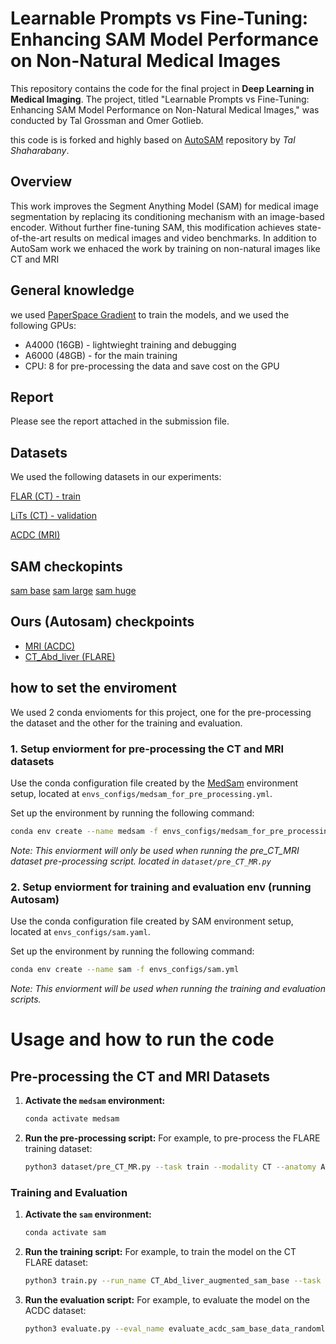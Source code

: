 # Learnable Prompts vs Fine-Tuning: Enhancing SAM Model Performance on Non-Natural Medical Images 

This repository contains the code for the final project in **Deep Learning in Medical Imaging**. The project, titled "Learnable Prompts vs Fine-Tuning: Enhancing SAM Model Performance on Non-Natural Medical Images," was conducted by Tal Grossman and Omer Gotlieb.

this code is is forked and highly based on [AutoSAM](https://github.com/talshaharabany/AutoSAM) repository by *Tal Shaharabany*.


## Overview

This work improves the Segment Anything Model (SAM) for medical image segmentation by replacing its conditioning mechanism with an image-based encoder. Without further fine-tuning SAM, this modification achieves state-of-the-art results on medical images and video benchmarks. In addition to AutoSam work we enhaced the work by training on non-natural images like CT and MRI

##  General knowledge
we used [PaperSpace Gradient](https://console.paperspace.com/) to train the models, and we used the following GPUs:
- A4000 (16GB) - lightwieght training and debugging
- A6000 (48GB) - for the main training
- CPU: 8 for pre-processing the data and save cost on the GPU

## Report

Please see the report attached in the submission file.

## Datasets

We used the following datasets in our experiments:

[FLAR (CT) - train](https://flare22.grand-challenge.org/Dataset/)

[LiTs (CT) - validation](https://competitions.codalab.org/competitions/17094)

[ACDC (MRI)](https://www.creatis.insa-lyon.fr/Challenge/acdc/databases.html)


## SAM checkopints

[sam base](https://drive.google.com/file/d/1ZwKc-7Q8ZaHfbGVKvvkz_LPBemxHyVpf/view?usp=drive_link)
[sam large](https://drive.google.com/file/d/16AhGjaVXrlheeXte8rvS2g2ZstWye3Xx/view?usp=drive_link)
[sam huge](https://drive.google.com/file/d/1tFYGukHxUCbCG3wPtuydO-lYakgpSYDd/view?usp=drive_link)

## Ours (Autosam) checkpoints
- [MRI (ACDC)](https://drive.google.com/file/d/1MTmZBbEQc4SuDues2Q85-tBIiQAHOES2/view?usp=sharing)
- [CT_Abd_liver (FLARE)](https://drive.google.com/file/d/1lm0QTDfqqc7vnOc9kyuyf4WX3PW5-erS/view?usp=drive_link)


## how to set the enviroment
We used 2 conda envioments for this project, one for the pre-processing the dataset and the other for the training and evaluation.
### 1. Setup enviorment for pre-processing the CT and MRI datasets
Use the conda configuration file created by the [MedSam](/home/tal/Downloads/sam.yaml) environment setup, located at `envs_configs/medsam_for_pre_processing.yml`.

Set up the environment by running the following command:

```bash
conda env create --name medsam -f envs_configs/medsam_for_pre_processing.yml
```
*Note: This enviorment will only be used when running the pre_CT_MRI dataset pre-processing script. located in `dataset/pre_CT_MR.py`*

### 2. Setup enviorment for training and evaluation env (running Autosam)
Use the conda configuration file created by SAM environment setup, located at `envs_configs/sam.yaml`.

Set up the environment by running the following command:

```bash
conda env create --name sam -f envs_configs/sam.yml
```

*Note: This enviorment will be used when running the training and evaluation scripts.*

# Usage and how to run the code

## Pre-processing the CT and MRI Datasets

1. **Activate the `medsam` environment:**
   ```bash
   conda activate medsam
   ```

2. **Run the pre-processing script:**
   For example, to pre-process the FLARE training dataset:
   ```bash
   python3 dataset/pre_CT_MR.py --task train --modality CT --anatomy Abd --nii_path /media/tal/tal_ssd/datasets/FLARE22/training/images/ --gt_path /media/tal/tal_ssd/datasets/FLARE22/training/labels/ --npy_path /media/tal/tal_ssd/datasets/npy/
   ```

### Training and Evaluation

1. **Activate the `sam` environment:**
   ```bash
   conda activate sam
   ```

2. **Run the training script:**
   For example, to train the model on the CT FLARE dataset:
   ```bash
   python3 train.py --run_name CT_Abd_liver_augmented_sam_base --task CT --epochs 10 --batch_size 10 --sam_model_type vit_b --sam_checkpoint_dir_path /mnt/share/checkpoints/sam_checkpoints/ --train_data_root /mnt/share/datasets/npy/CT_Abd_train --evaluation_data_root /mnt/share/datasets/npy/CT_Abd_val
   ```

3. **Run the evaluation script:**
   For example, to evaluate the model on the ACDC dataset:
   ```bash
   python3 evaluate.py --eval_name evaluate_acdc_sam_base_data_randomly_divided --task acdc --evaluation_data_root /mnt/share2/datasets/npy/MRI_acdc_train --model_path /home/paperspace/git/AutoSAM/results/train_acdc_sam_base_data_randomly_divided/net_last.pth --sam_model_type vit_b --sam_checkpoint_dir_path cp --num_workers 1 --output_dir results/evaluation
   ```